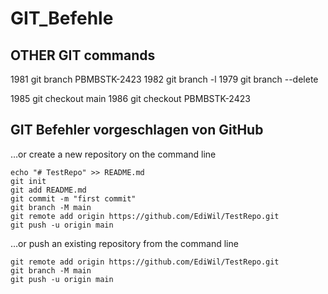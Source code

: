 # GIT_Befehle

## OTHER GIT commands

 1981  git branch PBMBSTK-2423
 1982  git branch -l
 1979  git branch --delete <branchname>

 1985  git checkout main
 1986  git checkout PBMBSTK-2423


## GIT Befehler vorgeschlagen von GitHub

…or create a new repository on the command line

```
echo "# TestRepo" >> README.md
git init
git add README.md
git commit -m "first commit"
git branch -M main
git remote add origin https://github.com/EdiWil/TestRepo.git
git push -u origin main
```


…or push an existing repository from the command line

```
git remote add origin https://github.com/EdiWil/TestRepo.git
git branch -M main
git push -u origin main
```
